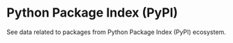 # Python Package Index (PyPI)

See data related to packages from Python Package Index (PyPI) ecosystem.